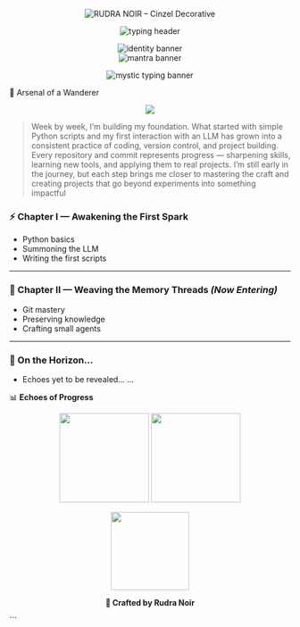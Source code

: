 <!-- 🔥 Big Static Name Header -->
<p align="center">
  <img
    src="https://readme-typing-svg.demolab.com?font=Cinzel+Decorative&size=48&duration=1&pause=99999999&repeat=false&center=true&vCenter=true&width=900&height=80&color=A78BFA&background=00000000&lines=RUDRA+NOIR"
    alt="RUDRA NOIR – Cinzel Decorative"
  />
</p>


<!-- ✨ Typing Animation Banners -->
<p align="center">
  <img
    src="https://readme-typing-svg.demolab.com?font=Cinzel+Decorative&size=24&duration=3000&pause=1000&color=7AF7E4&background=00000000&center=true&vCenter=true&width=900&height=45&lines=%3E+Loading+Profile...;%3E+Weaving+echoes+into+worlds...;%3E+Shaping+the+Arc+of+Mastery...;%3E+Resonate.+Create.+Evolve."
    alt="typing header"
  />
</p>


<p align="center">
  <!-- Banner 1: Identity / Entrance -->
  <img
    src="https://readme-typing-svg.demolab.com?font=Cinzel+Decorative&size=20&duration=3000&pause=700&color=38BDF8&background=00000000&center=true&vCenter=true&width=700&height=45&lines=%3E+Resonating+with+the+Void...;%3E+Vibe+Coder,+weaving+echoes..."
    alt="identity banner"
  />
  <br/>
  <!-- Banner 2: Mantra / Action -->
  <img
    src="https://readme-typing-svg.demolab.com?font=Cinzel+Decorative&size=20&duration=3000&pause=700&color=A78BFA&background=00000000&center=true&vCenter=true&width=700&height=45&lines=%3E+Commit+to+the+Flow.;%3E+Echo+small,+echo+often."
    alt="mantra banner"
  />
</p>


<p align="center">
  <!-- Mystic Typing Banner -->
  <img
    src="https://readme-typing-svg.demolab.com?font=Cinzel+Decorative&size=28&duration=4200&pause=1200&color=A78BFA&background=00000000&center=true&vCenter=true&width=900&height=60&lines=%E2%9C%A6+Welcome%2C+Wanderer+of+Echoes+%E2%9C%A6;%3E+Echo+sync+complete.;%E2%97%88+Stepping+into+the+Resonance+%E2%97%88;%3E+Stay+in+the+flow."
    alt="mystic typing banner"
  />
</p>





🔧 Arsenal of a Wanderer
<p align="center"> <img src="https://skillicons.dev/icons?i=python,git,github,vscode&theme=dark" /> </p>


>Week by week, I’m building my foundation.
>What started with simple Python scripts and my first interaction with an LLM
>has grown into a consistent practice of coding, version control, and project building.
>Every repository and commit represents progress — sharpening skills, learning new tools, and applying them to real projects.
>I’m still early in the journey, but each step brings me closer to mastering the craft
>and creating projects that go beyond experiments into something impactful
 

### ⚡ Chapter I — Awakening the First Spark  
- Python basics  
- Summoning the LLM  
- Writing the first scripts  

---

### 🔮 Chapter II — Weaving the Memory Threads *(Now Entering)*  
- Git mastery  
- Preserving knowledge  
- Crafting small agents  

---

### 🌌 On the Horizon…  
- Echoes yet to be revealed... 
…

📊 **Echoes of Progress**    

<p align="center">
  <img src="https://github-readme-stats.vercel.app/api?username=rudranoir0-dot&show_icons=true&theme=tokyonight&hide_border=false&rank_icon=github&border_radius=12" height="160"/>  
  <img src="https://github-readme-streak-stats.herokuapp.com?user=rudranoir0-dot&theme=tokyonight&hide_border=false&border_radius=12" height="160"/>  
</p>

<p align="center">
  <img src="https://github-readme-stats.vercel.app/api/top-langs?username=rudranoir0-dot&layout=compact&langs_count=8&theme=tokyonight&hide_border=false&border_radius=12" height="140"/>
</p>


<p align="center"><b>🖤 Crafted by Rudra Noir</b></p> ```

